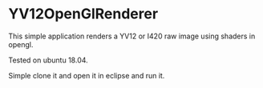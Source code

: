 # YV12OpenGlRenderer
This simple application renders a YV12 or I420 raw image using shaders in opengl.

Tested on ubuntu 18.04.

Simple clone it and open it in eclipse and run it.
